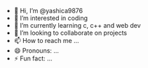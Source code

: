 - 👋 Hi, I’m @yashica9876
- 👀 I’m interested in coding
- 🌱 I’m currently learning c, c++ and web dev
- 💞️ I’m looking to collaborate on projects
- 📫 How to reach me ...
- 😄 Pronouns: ...
- ⚡ Fun fact: ...

<!---
yashica-kuki/yashica-kuki is a ✨ special ✨ repository because its `README.md` (this file) appears on your GitHub profile.
You can click the Preview link to take a look at your changes.
--->
